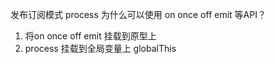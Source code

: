 发布订阅模式 process 为什么可以使用 on once off emit 等API？
1. 将on once off emit 挂载到原型上
2. process 挂载到全局变量上 globalThis
